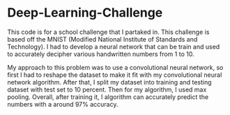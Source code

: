 # Deep-Learning-Challenge

This code is for a school challenge that I partaked in. This challenge is based off the MNIST (Modified National Institute of Standards and Technology). I had to develop 
a neural network that can be train and used to accurately decipher various handwritten numbers from 1 to 10. 

My approach to this problem was to use a convolutional neural network, so first I had to reshape the dataset to make it fit with my convolutional neural network algorithm. 
After that, I split my dataset into training and testing dataset with test set to 10 percent. Then for my algorithm, I used max pooling. Overall, after training it, I algorithm can accurately predict the numbers with a around 97% accuracy.
